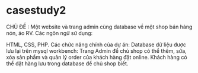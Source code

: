 # casestudy2

CHỦ ĐỀ : Một website và trang admin cùng database về một shop bán hàng nón, áo RV. Các ngôn ngữ sử dụng:

HTML, CSS, PHP. Các chức năng chính của dự án:
Database dữ liệu được lưu lại trên mysql workbench:
Trang Admin để chủ shop có thể thêm, sửa, xóa sản phẩm và quản lý order của khách hàng đặt online.
Khách hàng có thể đặt hàng lưu trong database để chủ shop biết.

